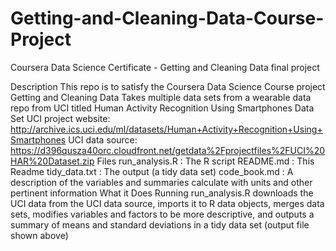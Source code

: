 # Getting-and-Cleaning-Data-Course-Project

Coursera Data Science Certificate - Getting and Cleaning Data final project

Description
This repo is to satisfy the Coursera Data Science Course project Getting and Cleaning Data
Takes multiple data sets from a wearable data repo from UCI titled Human Activity Recognition Using Smartphones Data Set
UCI project website: http://archive.ics.uci.edu/ml/datasets/Human+Activity+Recognition+Using+Smartphones
UCI data source: https://d396qusza40orc.cloudfront.net/getdata%2Fprojectfiles%2FUCI%20HAR%20Dataset.zip
Files
run_analysis.R : The R script
README.md : This Readme
tidy_data.txt : The output (a tidy data set)
code_book.md : A description of the variables and summaries calculate with units and other pertinent information
What it Does
Running run_analysis.R downloads the UCI data from the UCI data source, imports it to R data objects, merges data sets, modifies variables and factors to be more descriptive, and outputs a summary of means and standard deviations in a tidy data set (output file shown above)
